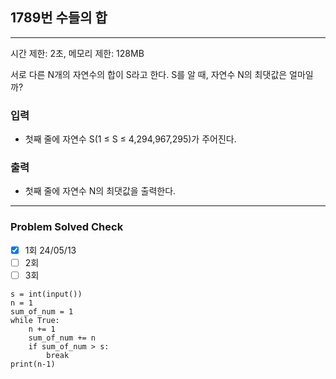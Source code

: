 ## 1789번 수들의 합

---

시간 제한: 2초, 메모리 제한: 128MB

서로 다른 N개의 자연수의 합이 S라고 한다. S를 알 때, 자연수 N의 최댓값은 얼마일까?

### 입력

- 첫째 줄에 자연수 S(1 ≤ S ≤ 4,294,967,295)가 주어진다.

### 출력

- 첫째 줄에 자연수 N의 최댓값을 출력한다.

---
### Problem Solved Check
- [x] 1회 24/05/13
- [ ] 2회
- [ ] 3회
~~~
s = int(input())
n = 1
sum_of_num = 1
while True:
    n += 1
    sum_of_num += n
    if sum_of_num > s:
        break
print(n-1)

~~~